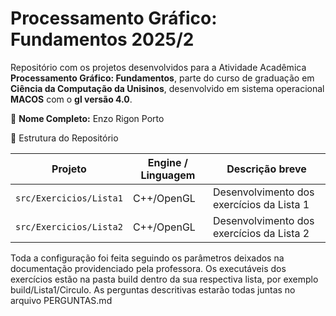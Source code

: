 # Processamento Gráfico: Fundamentos 2025/2

Repositório com os projetos desenvolvidos para a Atividade Acadêmica **Processamento Gráfico: Fundamentos**, parte do curso de graduação em **Ciência da Computação da Unisinos**, desenvolvido em sistema operacional **MACOS** com o **gl versão 4.0**.

👤 **Nome Completo:** Enzo Rigon Porto

📂 Estrutura do Repositório

| Projeto                 | Engine / Linguagem | Descrição breve                             |
| ----------------------- | ------------------ | ------------------------------------------- |
| `src/Exercicios/Lista1`       | C++/OpenGL         | Desenvolvimento dos exercícios da Lista 1    |
| `src/Exercicios/Lista2` | C++/OpenGL         | Desenvolvimento dos exercícios da Lista 2 |

Toda a configuração foi feita seguindo os parâmetros deixados na documentação providenciado pela professora.
Os executáveis dos exercícios estão na pasta build dentro da sua respectiva lista, por exemplo build/Lista1/Circulo.
As perguntas descritivas estarão todas juntas no arquivo PERGUNTAS.md